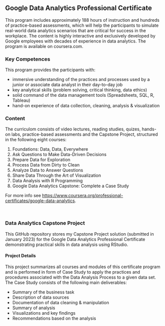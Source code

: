 ## Google Data Analytics Professional Certificate
This program includes approximately 188 hours of instruction and hundreds of practice-based assessments, which will help the participants to simulate real-world data analytics scenarios that are critical for success in the workplace. The content is highly interactive and exclusively developed by Google employees with decades of experience in data analytics. The program is available on coursera.com.

### Key Competences 
This program provides the participants with:
* immersive understanding of the practices and processes used by a junior or associate data analyst in their day-to-day job
* key analytical skills (problem solving, critical thinking, data ethics)
* solid command of the data management tools (Spreadsheets, SQL, R, Tableau) 
* hand-on experience of data collection, cleaning, analysis & visualization 

### Content
The curriculom consists of video lectures, reading studies, quizes, hands-on labs, practice-based assessments and the Capstone Project, structured in the following eight courses:
  1. Foundations: Data, Data, Everywhere
  2. Ask Questions to Make Data-Driven Decisions
  3. Prepare Data for Exploration 
  4. Process Data from Dirty to Clean
  5. Analyze Data to Answer Questions
  6. Share Data Through the Art of Visualization
  7. Data Analysis with R Programming
  8. Google Data Analytics Capstone: Complete a Case Study

For more info see <https://www.coursera.org/professional-certificates/google-data-analytics>.

<br>

### Data Analytics Capstone Project
This GitHub repository stores my Capstone Project solution (submitted in January 2023) for the Google Data Analytics Professional Certificate demonstrating practical skills in data analysis using RStudio.

#### Project Details
This project summarizes all courses and modules of this certificate program and is performed in form of Case Study to apply the practices and procedures associated with the Data Analysis Process to a given data set. The Case Study consists of the following main deliverables:
* Summary of the business task
* Description of data sources
* Documentation of data cleaning & manipulation
* Summary of analysis
* Visualizations and key findings
* Recommendations based on the analysis
